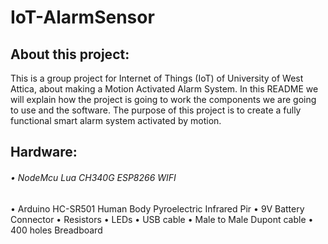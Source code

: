 # IoT-AlarmSensor
## About this project:

This is a group project for Internet of Things (IoT) of University of West Attica, about making a Motion Activated Alarm System.
In this README we will explain how the project is going to work the components we are going to use and the software.
The purpose of this project is to create a fully functional smart alarm system activated by motion.

## Hardware:

###### • NodeMcu Lua CH340G ESP8266 WIFI
• Arduino HC-SR501 Human Body Pyroelectric Infrared Pir
• 9V Battery Connector
• Resistors
• LEDs
• USB cable
• Male to Male Dupont cable
• 400 holes Breadboard
